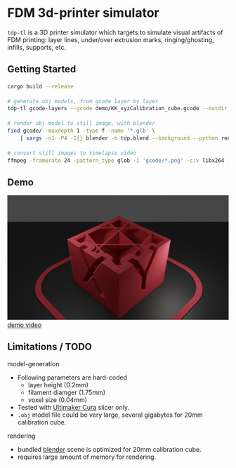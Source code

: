 # FDM 3d-printer simulator

`tdp-tl` is a 3D printer simulator which targets to simulate visual artifacts of FDM printing: layer lines, under/over extrusion marks, ringing/ghosting, infills, supports, etc.

## Getting Started

```sh
cargo build --release

# generate obj models, from gcode layer by layer
tdp-tl gcode-layers --gcode demo/KK_xyzCalibration_cube.gcode --outdir gcode/ --glb

# render obj model to still image, with blender
find gcode/ -maxdepth 1 -type f -name '*.glb' \
    | xargs -n1 -P4 -I{} blender -b tdp.blend --background --python render.py -- {} "{}.png"

# convert still images to timelapse video
ffmpeg -framerate 24 -pattern_type glob -i 'gcode/*.png' -c:v libx264 -pix_fmt yuv420p timelapse.mp4
```

## Demo

![demo image](./demo/gcode_080.png)
[demo video](https://www.youtube.com/watch?v=bPexqm6nO7Q)


## Limitations / TODO

model-generation
 - Following parameters are hard-coded
   - layer height (0.2mm)
   - filament diamger (1.75mm)
   - voxel size (0.04mm)
 - Tested with [Ultimaker Cura](https://ultimaker.com/software/ultimaker-cura) slicer only.
 - `.obj` model file could be very large, several gigabytes for 20mm calibration cube.

rendering
 - bundled [blender](https://www.blender.org) scene is optimized for 20mm calibration cube.
 - requires large amount of memory for rendering.

